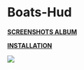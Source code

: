 # Boats-Hud

**[SCREENSHOTS ALBUM](https://imgur.com/a/SKaOj)** 

**[INSTALLATION](https://imgur.com/a/w3Ah6)**

![](https://i.imgur.com/39aTuEX.jpg)